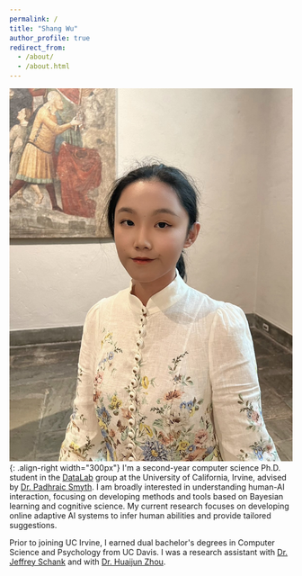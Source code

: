 ```yaml
---
permalink: /
title: "Shang Wu"
author_profile: true
redirect_from: 
  - /about/
  - /about.html
---
```

![prof_pic](/images/SW_photo.jpg){: .align-right width="300px"}
I'm a second-year computer science Ph.D. student in the [DataLab](https://ics.uci.edu/~smyth/research_group.html) group at the University of California, Irvine, advised by [Dr. Padhraic Smyth](https://ics.uci.edu/~smyth/index.html). 
I am broadly interested in understanding human-AI interaction, focusing on developing methods and tools based on Bayesian learning and cognitive science. My current research focuses on developing online adaptive AI systems to infer human abilities and provide tailored suggestions. 

Prior to joining UC Irvine, I earned dual bachelor's degrees in Computer Science and Psychology from UC Davis. I was a research assistant with [Dr. Jeffrey Schank](https://agent-based-models.com/schanklab/research/) and with [Dr. Huaijun Zhou](https://zhou.faculty.ucdavis.edu/).
